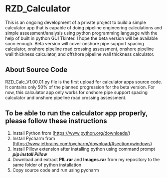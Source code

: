 # RZD_Calculator
This is an ongoing development of a private project to build a simple calculator app that is capable of doing pipeline engineering calculations and simple assessment/analysis using python programming language with the help of built in python GUI Tkinter. I hope the beta version will be available soon enough. Beta version will cover onshore pipe support spacing calculator, onshore pipeline road crossing assessment, onshore pipeline wall thickness calculator, and offshore pipeline wall thickness calculator. <br/>
## About Source Code <br/>
RZD_Calc_V1.00.01.py file is the first upload for calculator apps source code. It contains only 50% of the planned progression for the beta version. For now, this calculator app only works for onshore pipe support spacing calculator and onshore pipeline road crossing assessment. <br/>
## To be able to run the calculator app properly, please follow these instructions <br/>
1. Install Python from (https://www.python.org/downloads/) <br/>
2. Install Pycharm from (https://www.jetbrains.com/pycharm/download/#section=windows) <br/>
3. Install Pillow extension after installing python using command prompt ***pip install Pillow*** <br/>
4. Download and extract **PIL.rar** and **Images.rar** from my repository to the same folder of python installation <br/>
5. Copy source code and run using pycharm
